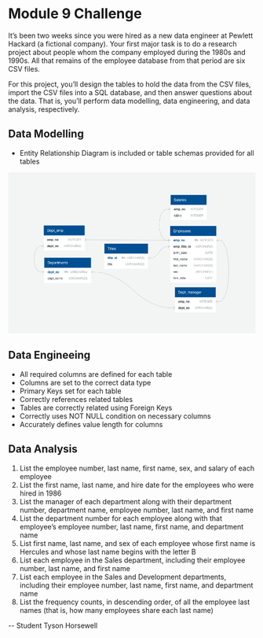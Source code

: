 # Module 9 Challenge

It’s been two weeks since you were hired as a new data engineer at Pewlett Hackard (a fictional company). Your first major task is to do a research project about people whom the company employed during the 1980s and 1990s. All that remains of the employee database from that period are six CSV files.

For this project, you’ll design the tables to hold the data from the CSV files, import the CSV files into a SQL database, and then answer questions about the data. That is, you’ll perform data modelling, data engineering, and data analysis, respectively.

## Data Modelling

* Entity Relationship Diagram is included or table schemas provided for all tables

![ERD diagram of the database schema](EmployeeSQL/schema-diagram.png "ERD diagram of the database schema")


## Data Engineeing

* All required columns are defined for each table
* Columns are set to the correct data type
* Primary Keys set for each table
* Correctly references related tables
* Tables are correctly related using Foreign Keys
* Correctly uses NOT NULL condition on necessary columns
* Accurately defines value length for columns

## Data Analysis

1. List the employee number, last name, first name, sex, and salary of each employee
2. List the first name, last name, and hire date for the employees who were hired in 1986
3. List the manager of each department along with their department number, department name, employee number, last name, and first name
4. List the department number for each employee along with that employee’s employee number, last name, first name, and department name
5. List first name, last name, and sex of each employee whose first name is Hercules and whose last name begins with the letter B
6. List each employee in the Sales department, including their employee number, last name, and first name
7. List each employee in the Sales and Development departments, including their employee number, last name, first name, and department name
8. List the frequency counts, in descending order, of all the employee last names (that is, how many employees share each last name)

--
Student Tyson Horsewell